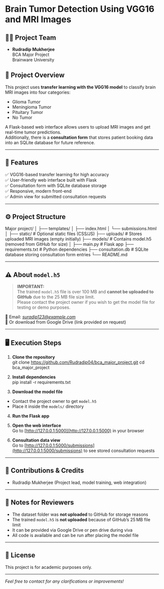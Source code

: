 # Brain Tumor Detection Using VGG16 and MRI Images

## 👨‍💻 Project Team
- **Rudradip Mukherjee**  
  BCA Major Project  
  Brainware University  

## 📄 Project Overview
This project uses **transfer learning with the VGG16 model** to classify brain MRI images into four categories:  
- Glioma Tumor  
- Meningioma Tumor  
- Pituitary Tumor  
- No Tumor  

A Flask-based web interface allows users to upload MRI images and get real-time tumor predictions.  
Additionally, there is a **consultation form** that stores patient booking data into an SQLite database for future reference.

---

## 🚀 Features
✅ VGG16-based transfer learning for high accuracy  
✅ User-friendly web interface built with Flask  
✅ Consultation form with SQLite database storage  
✅ Responsive, modern front-end  
✅ Admin view for submitted consultation requests

---

## ⚙️ Project Structure

Major project/
│
├── templates/
│ ├── index.html
│ └── submissions.html
│
├── static/ # Optional static files (CSS/JS)
├── uploads/ # Stores uploaded MRI images (empty initially)
├── models/ # Contains model.h5 (removed from GitHub for size)
│
├── main.py # Flask app
├── requirements.txt # Python dependencies
├── consultation.db # SQLite database storing consultation form entries
└── README.md


---

## ⚠️ About `model.h5`

> **IMPORTANT:**  
> The trained `model.h5` file is over 100 MB and **cannot be uploaded to GitHub** due to the 25 MB file size limit.  
> Please contact the project owner if you wish to get the model file for testing or demo purposes.

📧 Email: *suradip123@example.com*  
📁 Or download from Google Drive (link provided on request)

---

## 🖥️ Execution Steps

1. **Clone the repository**  
git clone https://github.com/Rudradip04/bca_major_project.git
cd bca_major_project

2. **Install dependencies**  
pip install -r requirements.txt


3. **Download the model file**  
- Contact the project owner to get `model.h5`  
- Place it inside the `models/` directory

4. **Run the Flask app**


5. **Open the web interface**  
Go to [http://127.0.0.1:5000](http://127.0.0.1:5000) in your browser

6. **Consultation data view**  
Go to [http://127.0.0.1:5000/submissions](http://127.0.0.1:5000/submissions) to see stored consultation requests

---

## 🤝 Contributions & Credits

- Rudradip Mukherjee (Project lead, model training, web integration)  

---

## 📌 Notes for Reviewers
- The dataset folder was **not uploaded** to GitHub for storage reasons  
- The trained `model.h5` is **not uploaded** because of GitHub’s 25 MB file limit  
- It can be provided via Google Drive or pen drive during viva  
- All code is available and can be run after placing the model file

---

## 📝 License
This project is for academic purposes only.

---

*Feel free to contact for any clarifications or improvements!*

